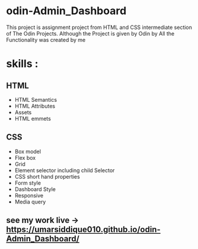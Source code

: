 # odin-Admin_Dashboard
This project is assignment project from HTML and CSS intermediate section of The Odin Projects.
Although the Project is given by Odin by All the Functionality was created by me


# skills :

## HTML
- HTML Semantics
- HTML Attributes
- Assets
- HTML emmets

## CSS
- Box model
- Flex box
- Grid
- Element selector including child Selector
- CSS short hand properties
- Form style
- Dashboard Style
- Responsive 
- Media query 


## see my work live -> https://umarsiddique010.github.io/odin-Admin_Dashboard/
